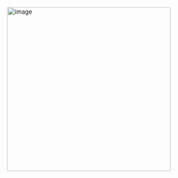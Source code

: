 <img width="382" alt="image" src="https://github.com/kalyaniIN/ITHS-Lab3-Part2/assets/61795426/61343f37-3ffa-4992-9b62-79d08eaf534b">
